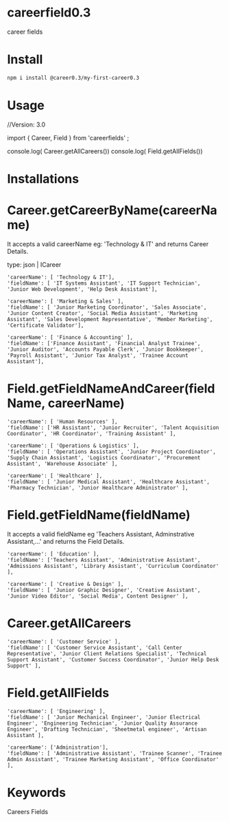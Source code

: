 # careerfield0.3
career fields

# Install

```bash
npm i install @career0.3/my-first-career0.3
```

# Usage

//Version: 3.0

import { Career, Field } from 'careerfields' ;

console.log( Career.getAllCareers())
console.log( Field.getAllFields())

# Installations

# Career.getCareerByName(careerName)

It accepts a valid careerName eg: 'Technology & IT' and returns Career Details.

type: json | ICareer
    
    'careerName': [ 'Technology & IT'],
    'fieldName': [ 'IT Systems Assistant', 'IT Support Technician', 'Junior Web Development', 'Help Desk Assistant'],
    
    'careerName': [ 'Marketing & Sales' ],
    'fieldName': [ 'Junior Marketing Coordinator', 'Sales Associate', 'Junior Content Creator', 'Social Media Assistant', 'Marketing Assistant', 'Sales Development Representative', 'Member Marketing', 'Certificate Validator'], 

    'careerName': [ 'Finance & Accounting' ],
    'fieldName': ['Finance Assistant', 'Financial Analyst Trainee', 'Junior Auditor', 'Accounts Payable Clerk', 'Junior Bookkeeper', 'Payroll Assistant', 'Junior Tax Analyst', 'Trainee Account Assistant'], 

# Field.getFieldNameAndCareer(fieldName, careerName)

    'careerName': [ 'Human Resources' ],
    'fieldName': ['HR Assistant', 'Junior Recruiter', 'Talent Acquisition Coordinator', 'HR Coordinator', 'Training Assistant' ],

    'careerName': [ 'Operations & Logistics' ],
    'fieldName': [ 'Operations Assistant', 'Junior Project Coordinator', 'Supply Chain Assistant', 'Logistics Coordinator', 'Procurement Assistant', 'Warehouse Associate' ],

    'careerName': [ 'Healthcare' ],
    'fieldName': [ 'Junior Medical Assistant', 'Healthcare Assistant', 'Pharmacy Technician', 'Junior Healthcare Administrator' ],

# Field.getFieldName(fieldName)

It accepts a valid fieldName eg 'Teachers Assistant, Adminstrative Assistant,...' and returns the Field Details.

    'careerName': [ 'Education' ],
    'fieldName': ['Teachers Assistant', 'Administrative Assistant', 'Admissions Assistant', 'Library Assistant', 'Curriculum Coordinator' ],

    'careerName': [ 'Creative & Design' ],
    'fieldName': [ 'Junior Graphic Designer', 'Creative Assistant', 'Junior Video Editor', 'Social Media', Content Designer' ],

# Career.getAllCareers

    'careerName': [ 'Customer Service' ],
    'fieldName': [ 'Customer Service Assistant', 'Call Center Representative', 'Junior Client Relations Specialist', 'Technical Support Assistant', 'Customer Success Coordinator', 'Junior Help Desk Support' ],

# Field.getAllFields
 
    'careerName': [ 'Engineering' ],
    'fieldName': [ 'Junior Mechanical Engineer', 'Junior Electrical Engineer', 'Engineering Technician', 'Junior Quality Assurance Engineer', 'Drafting Technician', 'Sheetmetal engineer', 'Artisan Assistant ],

    'careerName': ['Administration'],
    'fieldName': [ 'Administrative Assistant', 'Trainee Scanner', 'Trainee Admin Assistant', 'Trainee Marketing Assistant', 'Office Coordinator' ],

# Keywords

Careers Fields 

